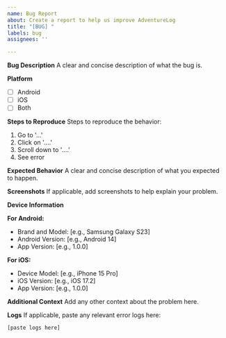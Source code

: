 ```yaml
---
name: Bug Report
about: Create a report to help us improve AdventureLog
title: "[BUG] "
labels: bug
assignees: ''

---
```


**Bug Description**
A clear and concise description of what the bug is.

**Platform**
- [ ] Android
- [ ] iOS
- [ ] Both

**Steps to Reproduce**
Steps to reproduce the behavior:
1. Go to '...'
2. Click on '....'
3. Scroll down to '....'
4. See error

**Expected Behavior**
A clear and concise description of what you expected to happen.

**Screenshots**
If applicable, add screenshots to help explain your problem.

**Device Information**

**For Android:**
- Brand and Model: [e.g., Samsung Galaxy S23]
- Android Version: [e.g., Android 14]
- App Version: [e.g., 1.0.0]

**For iOS:**
- Device Model: [e.g., iPhone 15 Pro]
- iOS Version: [e.g., iOS 17.2]
- App Version: [e.g., 1.0.0]

**Additional Context**
Add any other context about the problem here.

**Logs**
If applicable, paste any relevant error logs here:
```
[paste logs here]
```
